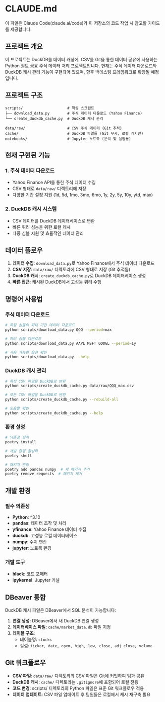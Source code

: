 # CLAUDE.md

이 파일은 Claude Code(claude.ai/code)가 이 저장소의 코드 작업 시 참고할 가이드를 제공합니다.

## 프로젝트 개요

이 프로젝트는 DuckDB를 데이터 캐싱에, CSV를 Git을 통한 데이터 공유에 사용하는 Python 퀀트 금융 주식 데이터 처리 프로젝트입니다. 현재는 주식 데이터 다운로드와 DuckDB 캐시 관리 기능이 구현되어 있으며, 향후 백테스팅 프레임워크로 확장될 예정입니다.

## 프로젝트 구조

```
scripts/                    # 핵심 스크립트
├── download_data.py        # 주식 데이터 다운로드 (Yahoo Finance)
└── create_duckdb_cache.py  # DuckDB 캐시 관리

data/raw/                   # CSV 주식 데이터 (Git 추적)
cache/                      # DuckDB 파일들 (Git 무시, 로컬 캐시만)
notebooks/                  # Jupyter 노트북 (분석 및 실험용)
```

## 현재 구현된 기능

### 1. 주식 데이터 다운로드
- Yahoo Finance API를 통한 주식 데이터 수집
- CSV 형태로 `data/raw/` 디렉토리에 저장
- 다양한 기간 설정 지원 (1d, 5d, 1mo, 3mo, 6mo, 1y, 2y, 5y, 10y, ytd, max)

### 2. DuckDB 캐시 시스템
- CSV 데이터를 DuckDB 데이터베이스로 변환
- 빠른 쿼리 성능을 위한 로컬 캐시
- 다중 심볼 지원 및 효율적인 데이터 관리

## 데이터 플로우

1. **데이터 수집**: `download_data.py`로 Yahoo Finance에서 주식 데이터 다운로드
2. **CSV 저장**: `data/raw/` 디렉토리에 CSV 형태로 저장 (Git 추적됨)
3. **DuckDB 캐시**: `create_duckdb_cache.py`로 DuckDB 데이터베이스 생성
4. **빠른 접근**: 캐시된 DuckDB에서 고성능 쿼리 수행

## 명령어 사용법

### 주식 데이터 다운로드
```bash
# 특정 심볼의 최대 기간 데이터 다운로드
python scripts/download_data.py QQQ --period=max

# 여러 심볼 다운로드
python scripts/download_data.py AAPL MSFT GOOGL --period=1y

# 사용 가능한 옵션 확인
python scripts/download_data.py --help
```

### DuckDB 캐시 관리
```bash
# 특정 CSV 파일을 DuckDB로 변환
python scripts/create_duckdb_cache.py data/raw/QQQ_max.csv

# 모든 CSV 파일을 DuckDB로 변환
python scripts/create_duckdb_cache.py --rebuild-all

# 도움말 확인
python scripts/create_duckdb_cache.py --help
```

### 환경 설정
```bash
# 의존성 설치
poetry install

# 개발 환경 활성화
poetry shell

# 패키지 관리
poetry add pandas numpy  # 새 패키지 추가
poetry remove requests  # 패키지 제거
```

## 개발 환경

### 필수 의존성
- **Python**: ^3.10
- **pandas**: 데이터 조작 및 처리
- **yfinance**: Yahoo Finance 데이터 수집
- **duckdb**: 고성능 로컬 데이터베이스
- **numpy**: 수치 연산
- **jupyter**: 노트북 환경

### 개발 도구
- **black**: 코드 포매터
- **ipykernel**: Jupyter 커널

## DBeaver 통합

DuckDB 캐시 파일은 DBeaver에서 SQL 분석이 가능합니다:

1. **연결 생성**: DBeaver에서 새 DuckDB 연결 생성
2. **데이터베이스 파일**: `cache/market_data.db` 파일 지정
3. **테이블 구조**:
   - 테이블명: `stocks`
   - 컬럼: `ticker, date, open, high, low, close, adj_close, volume`

## Git 워크플로우

- **CSV 파일**: `data/raw/` 디렉토리의 CSV 파일은 Git에 커밋하여 팀과 공유
- **DuckDB 캐시**: `cache/` 디렉토리는 `.gitignore`에 포함되어 로컬 전용
- **코드 변경**: scripts/ 디렉토리의 Python 파일은 표준 Git 워크플로우 적용
- **데이터 업데이트**: CSV 파일 업데이트 후 팀원들은 로컬에서 캐시 재구축 필요